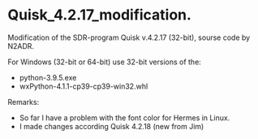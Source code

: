 # Quisk_4.2.17_modification.
Modification of the SDR-program Quisk v.4.2.17 (32-bit), sourse code by N2ADR.

For Windows (32-bit or 64-bit) use 32-bit versions of the:
- python-3.9.5.exe
- wxPython-4.1.1-cp39-cp39-win32.whl

Remarks:
- So far I have a problem with the font color for Hermes in Linux.
- I made changes according Quisk 4.2.18 (new from Jim)
